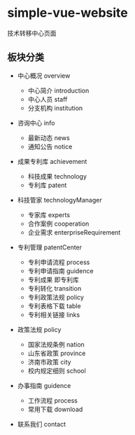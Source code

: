 # simple-vue-website
技术转移中心页面

## 板块分类

* 中心概况 overview
  * 中心简介 introduction
  * 中心人员 staff
  * 分支机构 institution

* 咨询中心 info
  * 最新动态 news
  * 通知公告 notice

* 成果专利库 achievement
  * 科技成果 technology
  * 专利库 patent

* 科技管家 technologyManager
  * 专家库 experts
  * 合作案例 cooperation
  * 企业需求 enterpriseRequirement

* 专利管理 patentCenter
  * 专利申请流程 process
  * 专利申请指南 guidence
  * 专利成果 即专利库
  * 专利转化 transition
  * 专利政策法规 policy
  * 专利表格下载 table
  * 专利相关链接 links

* 政策法规 policy
  * 国家法规条例 nation
  * 山东省政策 province
  * 济南市政策 city
  * 校内规定细则 school

* 办事指南 guidence
  * 工作流程 process
  * 常用下载 download

* 联系我们 contact
